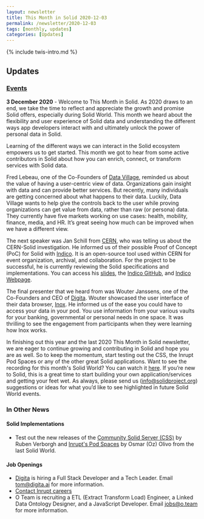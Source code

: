```yaml
---
layout: newsletter
title: This Month in Solid 2020-12-03
permalink: /newsletter/2020-12-03
tags: [monthly, updates]
categories: [Updates]
---
```

{% include twis-intro.md %}

## Updates

### [Events](https://solidproject.org/events)

**3 December 2020** - Welcome to This Month in Solid. As 2020 draws to an end, we take the time to reflect and appreciate the growth and promise Solid offers, especially during Solid World. This month we  heard about the flexibility and user experience of Solid data and understanding the different ways app developers interact with and ultimately unlock the power of personal data in Solid.  

Learning of the different ways we can interact in the Solid ecosystem empowers us to get started. This month we got to hear from some active contributors in Solid about how you can enrich, connect, or transform services with Solid data. 

Fred Lebeau, one of the Co-Founders of [Data Village](https://www.datavillage.me/), reminded us about the value of having a user-centric view of data. Organizations gain insight with data and can provide better services. But recently, many individuals are getting concerned about what happens to their data. Luckily, Data Village wants to help give the controls back to the user while proving organizations can get value from data, rather than raw (or persona) data. They currently have five markets working on use cases: health, mobility, finance, media, and HR. It’s great seeing how much can be improved when we have a different view. 

The next speaker was Jan Schill from [CERN](https://home.cern/), who was telling us about the CERN-Solid investigation. He informed us of their possible Proof of Concept (PoC) for Solid with [Indico](https://indico.cern.ch/category/11962/). It is an open-source tool used within CERN for event organization, archival, and collaboration. For the project to be successful, he is currently reviewing the Solid specifications and implementations. You can access his [slides](https://indico.cern.ch/event/977577/attachments/2150316/3635690/SolidWorld2020-12-03presentation.pdf), the [Indico GitHub](https://github.com/indico/), and [Indico Webpage](https://getindico.io/).

The final presenter that we heard from was Wouter Janssens, one of the Co-Founders and CEO of [Digita](https://www.digita.ai/). Wouter showcased the user interface of their data browser, [Inox](https://www.inox.app/). He informed us of the ease you could have to access your data in your pod. You use information from your various vaults for your banking, governmental or personal needs in one space. It was thrilling to see the engagement from participants when they were learning how Inox works.

In finishing out this year and the last 2020 This Month in Solid newsletter, we are eager to continue growing and contributing in Solid and hope you are as well. So to keep the momentum, start testing out the CSS, the Inrupt Pod Spaces or any of the other great Solid applications. Want to see the recording for this month's Solid World? You can watch it [here](https://vimeo.com/487088029). If you’re new to Solid, this is a great time to start building your own application/services and getting your feet wet. As always, please send us ([info@solidproject.org](mailto:info@solidproject.org)) suggestions or ideas for what you’d like to see highlighted in future Solid World events.

  

### In Other News

#### Solid Implementations

* Test out the new releases of the [Community Solid Server (CSS)](https://github.com/solid/community-server/) by Ruben Verborgh and [Inrupt's Pod Spaces](https://signup.pod.inrupt.com) by Osmar (Oz) Olivo from the last Solid World.

#### Job Openings
* [Digita](https://www.digita.ai/careers) is hiring a Full Stack Developer and a Tech Leader. Email [tom@digita.ai](mailto:tom@digita.ai) for more information.
* [Contact Inrupt careers](https://inrupt.com/careers) 
* O Team is recruiting a ETL (Extract Transform Load) Engineer, a Linked Data Ontology Designer, and a JavaScript Developer. Email [jobs@o.team](mailto:jobs@o.team) for more information. 
